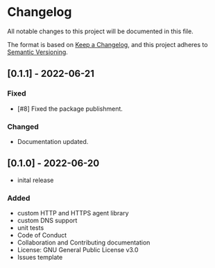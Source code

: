 # Changelog

All notable changes to this project will be documented in this file.

The format is based on [Keep a Changelog],
and this project adheres to [Semantic Versioning].

## [0.1.1] - 2022-06-21

### Fixed

- [#8] Fixed the package publishment.

### Changed

- Documentation updated.

## [0.1.0] - 2022-06-20

- inital release

### Added

- custom HTTP and HTTPS agent library
- custom DNS support
- unit tests
- Code of Conduct
- Collaboration and Contributing documentation
- License: GNU General Public License v3.0
- Issues template

<!-- Links -->
[keep a changelog]: https://keepachangelog.com/en/1.0.0/
[semantic versioning]: https://semver.org/spec/v2.0.0.html
